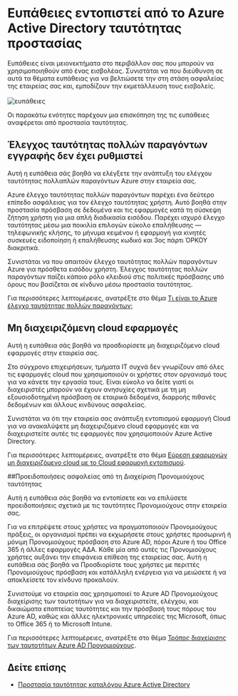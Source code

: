 <properties
    pageTitle="Ευπάθειες εντοπιστεί από το Azure Active Directory ταυτότητας προστασίας | Microsoft Azure"
    description="Επισκόπηση των τις ευπάθειες εντοπιστεί από το Azure Active Directory ταυτότητας προστασίας."
    services="active-directory"
    keywords="προστασία ταυτότητας καταλόγου Azure active directory, cloud εφαρμογή εντοπισμού, τη Διαχείριση εφαρμογών, ασφαλείας, κινδύνου, επίπεδο κινδύνου, ευπάθεια, πολιτική ασφαλείας"
    documentationCenter=""
    authors="markusvi"
    manager="femila"
    editor=""/>

<tags
    ms.service="active-directory"
    ms.workload="identity"
    ms.tgt_pltfrm="na"
    ms.devlang="na"
    ms.topic="article"
    ms.date="08/22/2016"
    ms.author="markvi"/>

# <a name="vulnerabilities-detected-by-azure-active-directory-identity-protection"></a>Ευπάθειες εντοπιστεί από το Azure Active Directory ταυτότητας προστασίας 

Ευπάθειες είναι μειονεκτήματα στο περιβάλλον σας που μπορούν να χρησιμοποιηθούν από ένας εισβολέας. Συνιστάται να που διεύθυνση σε αυτά τα θέματα ευπάθειας για να βελτιώσετε την στη στάση ασφαλείας της εταιρείας σας και, εμποδίζουν την εκμετάλλευση τους εισβολείς.
<br><br>
![ευπάθειες](./media/active-directory-identityprotection-vulnerabilities/101.png "vulnerabilities")
<br>

Οι παρακάτω ενότητες παρέχουν μια επισκόπηση της τις ευπάθειες αναφέρεται από προστασία ταυτότητας.

## <a name="multi-factor-authentication-registration-not-configured"></a>Έλεγχος ταυτότητας πολλών παραγόντων εγγραφής δεν έχει ρυθμιστεί 

Αυτή η ευπάθεια σάς βοηθά να ελέγξετε την ανάπτυξη του ελέγχου ταυτότητας πολλαπλών παραγόντων Azure στην εταιρεία σας. 

Azure έλεγχο ταυτότητας πολλών παραγόντων παρέχει ένα δεύτερο επίπεδο ασφάλειας για τον έλεγχο ταυτότητας χρήστη. Αυτό βοηθά στην προστασία πρόσβαση σε δεδομένα και τις εφαρμογές κατά τη σύσκεψη ζήτηση χρήστη για μια απλή διαδικασία εισόδου. Παρέχει ισχυρό έλεγχο ταυτότητας μέσω μια ποικιλία επιλογών εύκολο επαλήθευσης — τηλεφωνικής κλήσης, το μήνυμα κειμένου ή εφαρμογή για κινητές συσκευές ειδοποίηση ή επαλήθευσης κωδικό και 3ος πάρτι ΌΡΚΟΥ διακριτικά.

Συνιστάται να που απαιτούν έλεγχο ταυτότητας πολλών παραγόντων Azure για πρόσθετα εισόδου χρήστη. Έλεγχος ταυτότητας πολλών παραγόντων παίζει κάποιο ρόλο κλειδιού στις πολιτικές πρόσβασης υπό όρους που βασίζεται σε κίνδυνο μέσω προστασία ταυτότητας.

Για περισσότερες λεπτομέρειες, ανατρέξτε στο θέμα [Τι είναι το Azure έλεγχο ταυτότητας πολλών παραγόντων;](../multi-factor-authentication/multi-factor-authentication.md)


## <a name="unmanaged-cloud-apps"></a>Μη διαχειριζόμενη cloud εφαρμογές

Αυτή η ευπάθεια σάς βοηθά να προσδιορίσετε μη διαχειριζόμενο cloud εφαρμογές στην εταιρεία σας.
 
Στο σύγχρονο επιχειρήσεων, τμήματα IT συχνά δεν γνωρίζουν από όλες τις εφαρμογές cloud που χρησιμοποιούν οι χρήστες στον οργανισμό τους για να κάνετε την εργασία τους. Είναι εύκολο να δείτε γιατί οι διαχειριστές μπορούν να έχουν ανησυχίες σχετικά με τη μη εξουσιοδοτημένη πρόσβαση σε εταιρικά δεδομένα, διαρροής πιθανές δεδομένων και άλλους κινδύνους ασφαλείας. 

Συνιστάται να ότι την εταιρεία σας ανάπτυξη εντοπισμού εφαρμογή Cloud για να ανακαλύψετε μη διαχειριζόμενο cloud εφαρμογές και να διαχειριστείτε αυτές τις εφαρμογές που χρησιμοποιούν Azure Active Directory.

Για περισσότερες λεπτομέρειες, ανατρέξτε στο θέμα [Εύρεση εφαρμογών μη διαχειριζόμενο cloud με το Cloud εφαρμογή εντοπισμού](active-directory-cloudappdiscovery-whatis.md).



##<a name="security-alerts-from-privileged-identity-management"></a>Προειδοποιήσεις ασφαλείας από τη Διαχείριση Προνομιούχους ταυτότητας

Αυτή η ευπάθεια σάς βοηθά να εντοπίσετε και να επιλύσετε προειδοποιήσεις σχετικά με τις ταυτότητες Προνομιούχους στην εταιρεία σας.  

Για να επιτρέψετε στους χρήστες να πραγματοποιούν Προνομιούχους πράξεις, οι οργανισμοί πρέπει να εκχωρήσετε στους χρήστες προσωρινή ή μόνιμη Προνομιούχους πρόσβαση στο Azure AD, πόροι Azure ή του Office 365 ή άλλες εφαρμογές ΑΔΑ. Κάθε μία από αυτές τις Προνομιούχους χρήστες αυξάνει την επιφάνεια επίθεση της εταιρείας σας. Αυτή η ευπάθεια σάς βοηθά να Προσδιορίστε τους χρήστες με περιττές Προνομιούχους πρόσβαση και κατάλληλη ενέργεια για να μειώσετε ή να αποκλείσετε τον κίνδυνο προκαλούν. 

Συνιστούμε να εταιρεία σας χρησιμοποιεί το Azure AD Προνομιούχους διαχείρισης των ταυτοτήτων για να διαχειριστείτε, ελέγχου, και δικαιώματα εποπτείας ταυτότητες και την πρόσβασή τους πόρους του Azure AD, καθώς και άλλες ηλεκτρονικές υπηρεσίες της Microsoft, όπως το Office 365 ή το Microsoft Intune.

Για περισσότερες λεπτομέρειες, ανατρέξτε στο θέμα [Τρόπος διαχείρισης των ταυτοτήτων Azure AD Προνομιούχους](active-directory-privileged-identity-management-configure.md). 



## <a name="see-also"></a>Δείτε επίσης

 - [Προστασία ταυτότητας καταλόγου Azure Active Directory](active-directory-identityprotection.md)
